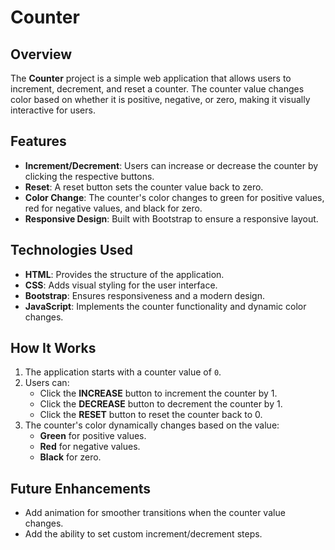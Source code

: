 
# Counter

## Overview

The **Counter** project is a simple web application that allows users to increment, decrement, and reset a counter. The counter value changes color based on whether it is positive, negative, or zero, making it visually interactive for users.

## Features

- **Increment/Decrement**: Users can increase or decrease the counter by clicking the respective buttons.
- **Reset**: A reset button sets the counter value back to zero.
- **Color Change**: The counter's color changes to green for positive values, red for negative values, and black for zero.
- **Responsive Design**: Built with Bootstrap to ensure a responsive layout.

## Technologies Used

- **HTML**: Provides the structure of the application.
- **CSS**: Adds visual styling for the user interface.
- **Bootstrap**: Ensures responsiveness and a modern design.
- **JavaScript**: Implements the counter functionality and dynamic color changes.

## How It Works

1. The application starts with a counter value of `0`.
2. Users can:
   - Click the **INCREASE** button to increment the counter by 1.
   - Click the **DECREASE** button to decrement the counter by 1.
   - Click the **RESET** button to reset the counter back to 0.
3. The counter's color dynamically changes based on the value:
   - **Green** for positive values.
   - **Red** for negative values.
   - **Black** for zero.

## Future Enhancements

- Add animation for smoother transitions when the counter value changes.
- Add the ability to set custom increment/decrement steps.